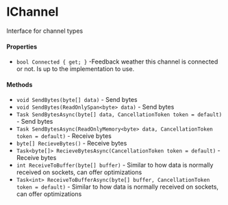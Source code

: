 # IChannel
Interface for channel types

#### Properties
- `bool Connected { get; }` -Feedback weather this channel is connected or not. Is up to the implementation to use.

#### Methods
- `void SendBytes(byte[] data)` - Send bytes
- `void SendBytes(ReadOnlySpan<byte> data)` - Send bytes
- `Task SendBytesAsync(byte[] data, CancellationToken token = default)` - Send bytes
- `Task SendBytesAsync(ReadOnlyMemory<byte> data, CancellationToken token = default)` - Receive bytes
- `byte[] RecieveBytes()` - Receive bytes
- `Task<byte[]> RecieveBytesAsync(CancellationToken token = default)` - Receive bytes
- `int ReceiveToBuffer(byte[] buffer)` - Similar to how data is normally received on sockets, can offer optimizations
- `Task<int> ReceiveToBufferAsync(byte[] buffer, CancellationToken token = default)` - Similar to how data is normally received on sockets, can offer optimizations